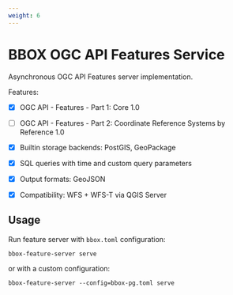 ```yaml
---
weight: 6
---
```


# BBOX OGC API Features Service

Asynchronous OGC API Features server implementation.

Features:
- [x] OGC API - Features - Part 1: Core 1.0
- [ ] OGC API - Features - Part 2: Coordinate Reference Systems by Reference 1.0
- [x] Builtin storage backends: PostGIS, GeoPackage
- [x] SQL queries with time and custom query parameters 
- [x] Output formats: GeoJSON
- [x] Compatibility: WFS + WFS-T via QGIS Server


## Usage

Run feature server with `bbox.toml` configuration:

    bbox-feature-server serve

or with a custom configuration:

    bbox-feature-server --config=bbox-pg.toml serve

